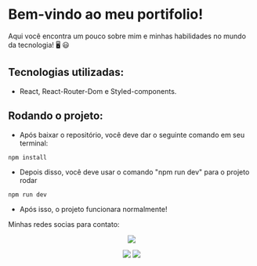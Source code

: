 # Bem-vindo ao meu portifolio!

Aqui você encontra um pouco sobre mim e minhas habilidades no mundo da tecnologia! 🖥️ 😃

## Tecnologias utilizadas:
- React, React-Router-Dom e Styled-components.

## Rodando o projeto:
- Após baixar o repositório, você deve dar o seguinte comando em seu terminal:
  
`npm install`

- Depois disso, você deve usar o comando "npm run dev" para o projeto rodar

`npm run dev`

- Após isso, o projeto funcionara normalmente!

<p>Minhas redes socias para contato:</p>

</div>

<div align="center">
  <a href="https://www.instagram.com/isaque_cascaes/" target="_blank"><img src="https://img.shields.io/badge/-Instagram-%23E4405F?style=for-the-badge&logo=instagram&logoColor=white" target="_blank"></a>

  <a href = "mailto:isaquecascaes15@gmail.com"><img src="https://img.shields.io/badge/-Gmail-%23333?style=for-the-badge&logo=gmail&logoColor=white" target="_blank"></a>
  <a href="https://www.linkedin.com/in/isaquecascaes/" target="_blank"><img src="https://img.shields.io/badge/-LinkedIn-%230077B5?style=for-the-badge&logo=linkedin&logoColor=white" target="_blank"></a> 
  </div>
